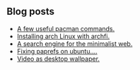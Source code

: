 ## Blog posts
<!-- BLOG-POST-LIST:START -->
- [A few useful pacman commands.](https://furycd001.github.io/a-few-useful-pacman-commands/)
- [Installing arch Linux with archfi.](https://furycd001.github.io/installing-arch-linux-with-archfi/)
- [A search engine for the minimalist web.](https://furycd001.github.io/a-search-engine-for-the-minimalist-web/)
- [Fixing paprefs on ubuntu....](https://furycd001.github.io/fixing-paprefs-on-ubuntu/)
- [Video as desktop wallpaper.](https://furycd001.github.io/video-as-desktop-wallpaper/)
<!-- BLOG-POST-LIST:END -->

<!--
**furycd001/furycd001** is a ✨ _special_ ✨ repository because its `README.md` (this file) appears on your GitHub profile.

Here are some ideas to get you started:

- 🔭 I’m currently working on ...
- 🌱 I’m currently learning ...
- 👯 I’m looking to collaborate on ...
- 🤔 I’m looking for help with ...
- 💬 Ask me about ...
- 📫 How to reach me: ...
- 😄 Pronouns: ...
- ⚡ Fun fact: ...
-->
